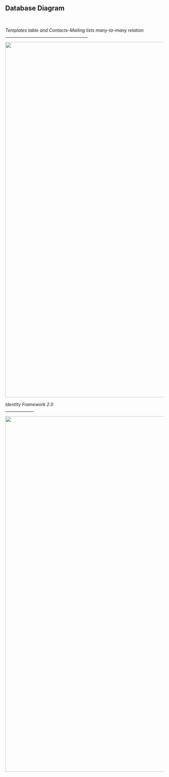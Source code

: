 <h2> Database Diagram </h2>
<br/>
<p><i>Templates table and Contacts-Mailing lists many-to-many relation</i></p>
<hr width="52%"/>
<a href="https://i.gyazo.com/940d6cc488156503e1a3d6bc57b63715.png"><img src="https://i.gyazo.com/940d6cc488156503e1a3d6bc57b63715.png" 
 width="1128.6666666666667"  float="left"/></a>
<br/>
<p><i>Identity Framework 2.0</i></p>
<hr width="18%"/>
<a href="https://i.gyazo.com/efd46932fba116fd2ecccd775b8c4df3.png"><img src="https://i.gyazo.com/efd46932fba116fd2ecccd775b8c4df3.png" 
lt="https://gyazo.com/64254f8ca42a32cc108f6ad5a267fe83" width="1128.6666666666667"/></a>
